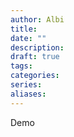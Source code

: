 ```yaml
---
author: Albi
title: 
date: ""
description: 
draft: true
tags: 
categories: 
series: 
aliases:
---
```

Demo
<!--more-->
